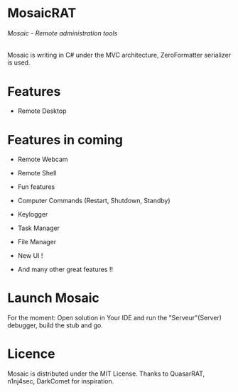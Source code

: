 # MosaicRAT

###### Mosaic - Remote administration tools

Mosaic is writing in C# under the MVC architecture, ZeroFormatter serializer is used.

# Features

* Remote Desktop

# Features in coming

* Remote Webcam
* Remote Shell
* Fun features
* Computer Commands (Restart, Shutdown, Standby)
* Keylogger
* Task Manager
* File Manager

* New UI !
* And many other great features !!

# Launch Mosaic

For the moment: Open solution in Your IDE and run the "Serveur"(Server) debugger, build the stub and go.

# Licence

Mosaic is distributed under the MIT License. Thanks to QuasarRAT, n1nj4sec, DarkComet for inspiration.
